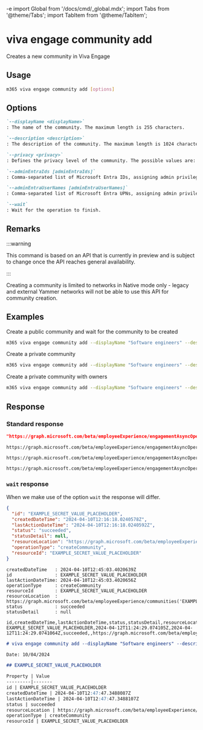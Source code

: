 -e <!-- DISCLAIMER: All secrets, passwords, and sensitive values in this document are examples only and not real credentials. -->
import Global from '/docs/cmd/_global.mdx';
import Tabs from '@theme/Tabs';
import TabItem from '@theme/TabItem';

# viva engage community add

Creates a new community in Viva Engage

## Usage

```sh
m365 viva engage community add [options]
```

## Options

```md definition-list
`--displayName <displayName>`
: The name of the community. The maximum length is 255 characters.

`--description <description>`
: The description of the community. The maximum length is 1024 characters.

`--privacy <privacy>`
: Defines the privacy level of the community. The possible values are: `public`, `private`.

`--adminEntraIds [adminEntraIds]`
: Comma-separated list of Microsoft Entra IDs, assigning admin privileges to the designated individuals. Required when using application permissions. Specify either `adminEntraIds` or `adminEntraUserNames`, but not both.

`--adminEntraUserNames [adminEntraUserNames]`
: Comma-separated list of Microsoft Entra UPNs, assigning admin privileges to the designated individuals. Required when using application permissions. Specify either `adminEntraIds` or `adminEntraUserNames`, but not both.

`--wait`
: Wait for the operation to finish.
```

<Global />

## Remarks

:::warning

This command is based on an API that is currently in preview and is subject to change once the API reaches general availability.

:::

Creating a community is limited to networks in Native mode only - legacy and external Yammer networks will not be able to use this API for community creation.

## Examples

Create a public community and wait for the community to be created

```sh
m365 viva engage community add --displayName "Software engineers" --description "A community for all software engineers" --privacy public --wait
```

Create a private community

```sh
m365 viva engage community add --displayName "Software engineers" --description "A community for all software engineers" --privacy private
```

Create a private community with owners

```sh
m365 viva engage community add --displayName "Software engineers" --description "A community for all software engineers" --privacy private --adminEntraUserNames "john.doe@contoso.onmicrosoft.com,jane.doe@contoso.onmicrosoft.com"
```

## Response

### Standard response

<Tabs>
  <TabItem value="JSON">

  ```json
  "https://graph.microsoft.com/beta/employeeExperience/engagementAsyncOperations('EXAMPLE_SECRET_VALUE_PLACEHOLDER')"
  ```

  </TabItem>
  <TabItem value="Text">

  ```text
  https://graph.microsoft.com/beta/employeeExperience/engagementAsyncOperations('EXAMPLE_SECRET_VALUE_PLACEHOLDER')
  ```

  </TabItem>
  <TabItem value="CSV">

  ```csv
  https://graph.microsoft.com/beta/employeeExperience/engagementAsyncOperations('EXAMPLE_SECRET_VALUE_PLACEHOLDER')
  ```

  </TabItem>
  <TabItem value="Markdown">

  ```md
  https://graph.microsoft.com/beta/employeeExperience/engagementAsyncOperations('EXAMPLE_SECRET_VALUE_PLACEHOLDER')
  ```

  </TabItem>
</Tabs>

### `wait` response

When we make use of the option `wait` the response will differ. 

<Tabs>
  <TabItem value="JSON">

  ```json
  {
    "id": "EXAMPLE_SECRET_VALUE_PLACEHOLDER",
    "createdDateTime": "2024-04-10T12:16:18.0240578Z",
    "lastActionDateTime": "2024-04-10T12:16:18.0240592Z",
    "status": "succeeded",
    "statusDetail": null,
    "resourceLocation": "https://graph.microsoft.com/beta/employeeExperience/communities('EXAMPLE_SECRET_VALUE_PLACEHOLDER')",
    "operationType": "createCommunity",
    "resourceId": "EXAMPLE_SECRET_VALUE_PLACEHOLDER"
  }
  ```

  </TabItem>
  <TabItem value="Text">

  ```text
  createdDateTime   : 2024-04-10T12:45:03.4020639Z
  id                : EXAMPLE_SECRET_VALUE_PLACEHOLDER
  lastActionDateTime: 2024-04-10T12:45:03.4020656Z
  operationType     : createCommunity
  resourceId        : EXAMPLE_SECRET_VALUE_PLACEHOLDER
  resourceLocation  : https://graph.microsoft.com/beta/employeeExperience/communities('EXAMPLE_SECRET_VALUE_PLACEHOLDER')
  status            : succeeded
  statusDetail      : null
  ```

  </TabItem>
  <TabItem value="CSV">

  ```csv
  id,createdDateTime,lastActionDateTime,status,statusDetail,resourceLocation,operationType,resourceId
  EXAMPLE_SECRET_VALUE_PLACEHOLDER,2024-04-12T11:24:29.074105Z,2024-04-12T11:24:29.0741064Z,succeeded,,https://graph.microsoft.com/beta/employeeExperience/communities('EXAMPLE_SECRET_VALUE_PLACEHOLDER'),createCommunity,EXAMPLE_SECRET_VALUE_PLACEHOLDER
  ```

  </TabItem>
  <TabItem value="Markdown">

  ```md
  # viva engage community add --displayName "Software engineers" --description "A community for all software engineers" --privacy "private" --wait "true"

  Date: 10/04/2024

  ## EXAMPLE_SECRET_VALUE_PLACEHOLDER

  Property | Value
  ---------|-------
  id | EXAMPLE_SECRET_VALUE_PLACEHOLDER
  createdDateTime | 2024-04-10T12:47:47.3488087Z
  lastActionDateTime | 2024-04-10T12:47:47.3488107Z
  status | succeeded
  resourceLocation | https://graph.microsoft.com/beta/employeeExperience/communities('EXAMPLE_SECRET_VALUE_PLACEHOLDER')
  operationType | createCommunity
  resourceId | EXAMPLE_SECRET_VALUE_PLACEHOLDER
  ```

  </TabItem>
</Tabs>
